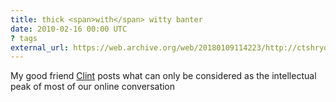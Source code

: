 ```yaml
---
title: thick <span>with</span> witty banter
date: 2010-02-16 00:00 UTC
? tags
external_url: https://web.archive.org/web/20180109114223/http://ctshryock.com:80/posts/2010/02/16/geeks-vs-nerds.html
---
```


<p>My good friend <a href="http://www.twitter.com/ctshryock">Clint</a> posts what can only be considered as the intellectual peak of most of our online conversation</p>

